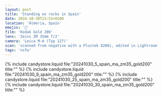 ```yaml
---
layout: post
title: 'Standing on rocks in Spain'
date: 2024-10-30T23:53+0100
location: 'Almeria, Spain'
emojis: '🔞'
film: 'Kodak Gold 200'
lens: 'Zeiss ZM 35mm f/2'
camera: 'Leica M-A (Typ 127)'
scan: 'scanned from negative with a Plustek 8200i, edited in Lightroom'
tags: 'nsfw'
---
```


{% include candystore.liquid file:"20241030_5_spain_ma_zm35_gold200" title:"" %}
{% include candystore.liquid file:"20241030_9_spain_ma_zm35_gold200" title:"" %}
{% include candystore.liquid file:"20241030_25_spain_ma_zm35_gold200" title:"" %}
{% include candystore.liquid file:"20241030_30_spain_ma_zm35_gold200" title:"" %}
